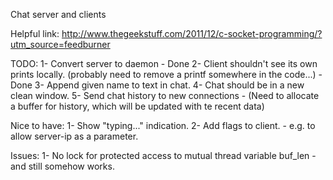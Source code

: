 Chat server and clients

Helpful link:
http://www.thegeekstuff.com/2011/12/c-socket-programming/?utm_source=feedburner


TODO:
1- Convert server to daemon - Done
2- Client shouldn't see its own prints locally. (probably need to remove a printf somewhere in the code...) - Done
3- Append given name to text in chat.
4- Chat should be in a new clean window.
5- Send chat history to new connections - (Need to allocate a buffer for history, which will be updated with te recent data)

Nice to have:
1- Show "typing..." indication.
2- Add flags to client. - e.g. to allow server-ip as a parameter.


Issues:
1- No lock for protected access to mutual thread variable buf_len - and still somehow works. 



